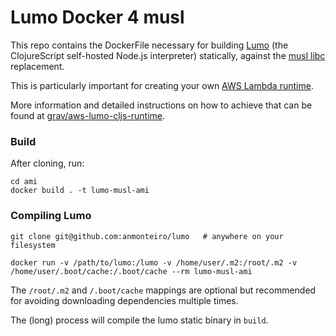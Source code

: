 # Lumo Docker 4️ musl

This repo contains the DockerFile necessary for building
[Lumo](https://github.com/anmonteiro/lumo) (the ClojureScript self-hosted
Node.js interpreter) statically, against the [musl
libc](https://www.musl-libc.org/) replacement.

This is particularly important for creating your own [AWS Lambda
runtime](https://docs.aws.amazon.com/lambda/latest/dg/runtimes-custom.html).

More information and detailed instructions on how to achieve that can be found
at [grav/aws-lumo-cljs-runtime](https://github.com/grav/aws-lumo-cljs-runtime).

### Build

After cloning, run:

```shell
cd ami
docker build . -t lumo-musl-ami
```

### Compiling Lumo

```shell
git clone git@github.com:anmonteiro/lumo   # anywhere on your filesystem

docker run -v /path/to/lumo:/lumo -v /home/user/.m2:/root/.m2 -v /home/user/.boot/cache:/.boot/cache --rm lumo-musl-ami
```

The `/root/.m2` and `/.boot/cache` mappings are optional but recommended for
avoiding downloading dependencies multiple times.

The (long) process will compile the lumo static binary in `build`.
